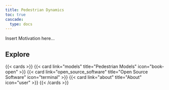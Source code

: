 ```yaml
---
title: Pedestrian Dynamics
toc: true
cascade:
  type: docs
---
```


Insert Motivation here...

## Explore

{{< cards >}}
  {{< card link="models" title="Pedestrian Models" icon="book-open" >}}
  {{< card link="open_source_software" title="Open Source Software" icon="terminal" >}}
  {{< card link="about" title="About" icon="user" >}}
{{< /cards >}}

